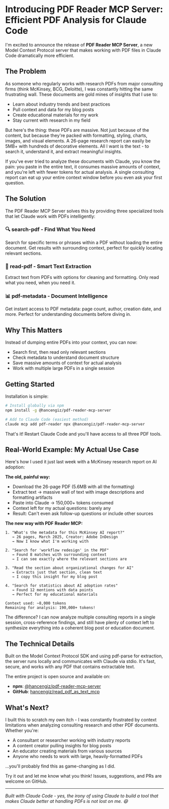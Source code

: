 # Introducing PDF Reader MCP Server: Efficient PDF Analysis for Claude Code

I'm excited to announce the release of **PDF Reader MCP Server**, a new Model Context Protocol server that makes working with PDF files in Claude Code dramatically more efficient.

## The Problem

As someone who regularly works with research PDFs from major consulting firms (think McKinsey, BCG, Deloitte), I was constantly hitting the same frustrating wall. These documents are gold mines of insights that I use to:
- Learn about industry trends and best practices
- Pull context and data for my blog posts
- Create educational materials for my work
- Stay current with research in my field

But here's the thing: these PDFs are massive. Not just because of the content, but because they're packed with formatting, styling, charts, images, and visual elements. A 26-page research report can easily be 5MB+ with hundreds of decorative elements. All I want is the text - to search it, understand it, and extract meaningful insights.

If you've ever tried to analyze these documents with Claude, you know the pain: you paste in the entire text, it consumes massive amounts of context, and you're left with fewer tokens for actual analysis. A single consulting report can eat up your entire context window before you even ask your first question.

## The Solution

The PDF Reader MCP Server solves this by providing three specialized tools that let Claude work with PDFs intelligently:

### 🔍 **search-pdf** - Find What You Need
Search for specific terms or phrases within a PDF without loading the entire document. Get results with surrounding context, perfect for quickly locating relevant sections.

### 📄 **read-pdf** - Smart Text Extraction
Extract text from PDFs with options for cleaning and formatting. Only read what you need, when you need it.

### 📊 **pdf-metadata** - Document Intelligence
Get instant access to PDF metadata: page count, author, creation date, and more. Perfect for understanding documents before diving in.

## Why This Matters

Instead of dumping entire PDFs into your context, you can now:
- Search first, then read only relevant sections
- Check metadata to understand document structure
- Save massive amounts of context for actual analysis
- Work with multiple large PDFs in a single session

## Getting Started

Installation is simple:

```bash
# Install globally via npm
npm install -g @hancengiz/pdf-reader-mcp-server

# Add to Claude Code (easiest method)
claude mcp add pdf-reader npx @hancengiz/pdf-reader-mcp-server
```

That's it! Restart Claude Code and you'll have access to all three PDF tools.

## Real-World Example: My Actual Use Case

Here's how I used it just last week with a McKinsey research report on AI adoption:

**The old, painful way:**
- Download the 26-page PDF (5.6MB with all the formatting)
- Extract text → massive wall of text with image descriptions and formatting artifacts
- Paste into Claude → 150,000+ tokens consumed
- Context left for my actual questions: barely any
- Result: Can't even ask follow-up questions or include other sources

**The new way with PDF Reader MCP:**
```
1. "What's the metadata for this McKinsey AI report?"
   → 26 pages, March 2025, Creator: Adobe InDesign
   → Now I know what I'm working with

2. "Search for 'workflow redesign' in the PDF"
   → Found 8 matches with surrounding context
   → I can see exactly where the relevant sections are

3. "Read the section about organizational changes for AI"
   → Extracts just that section, clean text
   → I copy this insight for my blog post

4. "Search for statistics about AI adoption rates"
   → Found 12 mentions with data points
   → Perfect for my educational materials

Context used: ~8,000 tokens
Remaining for analysis: 190,000+ tokens!
```

The difference? I can now analyze multiple consulting reports in a single session, cross-reference findings, and still have plenty of context left to synthesize everything into a coherent blog post or education document.

## The Technical Details

Built on the Model Context Protocol SDK and using pdf-parse for extraction, the server runs locally and communicates with Claude via stdio. It's fast, secure, and works with any PDF that contains extractable text.

The entire project is open source and available on:
- **npm**: [@hancengiz/pdf-reader-mcp-server](https://www.npmjs.com/package/@hancengiz/pdf-reader-mcp-server)
- **GitHub**: [hancengiz/read_pdf_as_text_mcp](https://github.com/hancengiz/read_pdf_as_text_mcp)

## What's Next?

I built this to scratch my own itch - I was constantly frustrated by context limitations when analyzing consulting research and other PDF documents. Whether you're:
- A consultant or researcher working with industry reports
- A content creator pulling insights for blog posts
- An educator creating materials from various sources
- Anyone who needs to work with large, heavily-formatted PDFs

...you'll probably find this as game-changing as I did.

Try it out and let me know what you think! Issues, suggestions, and PRs are welcome on GitHub.

---

*Built with Claude Code - yes, the irony of using Claude to build a tool that makes Claude better at handling PDFs is not lost on me. 😄*
